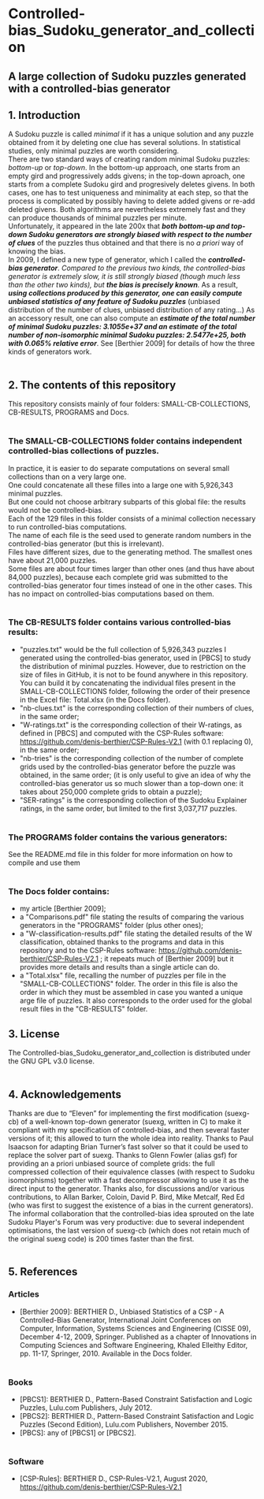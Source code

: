 # Controlled-bias_Sudoku_generator_and_collection
 
## A large collection of Sudoku puzzles generated with a controlled-bias generator</b>



## 1. Introduction<br>
A Sudoku puzzle is called _minimal_ if it has a unique solution and any puzzle obtained from it by deleting one clue has several solutions. In statistical studies, only minimal puzzles are worth considering.<br>
There are two standard ways of creating random minimal Sudoku puzzles: _bottom-up_ or _top-down_. In the bottom-up approach, one starts from an empty gird and progressively adds givens; in the top-down aproach, one starts from a complete Sudoku gird and progresively deletes givens. In both cases, one has to test uniqueness and minimality at each step, so that the process is complicated by possibly having to delete added givens or re-add deleted givens. Both algorithms are nevertheless extremely fast and they can produce thousands of minimal puzzles per minute.<br>
Unfortunately, it appeared in the late 200x that **_both bottom-up and top-down Sudoku generators are strongly biased with respect to the number of clues_** of the puzzles thus obtained and that there is no _a priori_ way of knowing the bias. <br>
In 2009, I defined a new type of generator, which I called the **_controlled-bias generator_**. _Compared to the previous two kinds, the controlled-bias generator is extremely slow, it is still strongly biased (though much less than the other two kinds), but **the bias is precisely known**._ As a result, **_using collections produced by this generator, one can easily compute unbiased statistics of any feature of Sudoku puzzles_** (unbiased distribution of the number of clues, unbiased distribution of any rating...) As an accessory result, one can also compute an **_estimate of the total number of minimal Sudoku puzzles: 3.1055e+37 and an estimate of the total number of non-isomorphic minimal Sudoku puzzles: 2.5477e+25, both with 0.065% relative error_**. See [Berthier 2009] for details of how the three kinds of  generators work. <br><br>


## 2. The contents of this repository<br>
This repository consists mainly of four folders: SMALL-CB-COLLECTIONS, CB-RESULTS,  PROGRAMS and Docs.<br><br>

### The SMALL-CB-COLLECTIONS folder contains independent controlled-bias collections of puzzles.<br>
In practice, it is easier to do separate computations on several small collections than on a very large one.<br>
One could concatenate all these filles into a large one with 5,926,343 minimal puzzles.<br>
But one could not choose arbitrary subparts of this global file: the results would not be controlled-bias.<br>
Each of the 129 files in this folder consists of a minimal collection necessary to run controlled-bias computations.<br>
The name of each file is the seed used to generate random numbers in the controlled-bias generator (but this is irrelevant).<br>
Files have different sizes, due to the generating method. The smallest ones have about 21,000 puzzles.<br>
Some files are about four times larger than other ones (and thus have about 84,000 puzzles), because each complete grid was submitted to the controlled-bias generator four times instead of one in the other cases. This has no impact on controlled-bias computations based on them.<br><br>

### The CB-RESULTS folder contains various controlled-bias results:<br>
* "puzzles.txt" would be the full collection of 5,926,343 puzzles I generated using the controlled-bias generator, used in [PBCS] to study the distribution of minimal puzzles. However, due to restriction on the size of files in GitHub, it is not to be found anywhere in this repository. You can build it by concatenating the individual files present in the SMALL-CB-COLLECTIONS folder, following the order of their presence in the Excel file: Total.xlsx (in the Docs folder).<br>
* "nb-clues.txt" is the corresponding collection of their numbers of clues, in the same order;<br>
* "W-ratings.txt" is the corresponding collection of their W-ratings, as defined in [PBCS] and computed with the CSP-Rules software: https://github.com/denis-berthier/CSP-Rules-V2.1 (with 0.1 replacing 0), in the same order;<br>
* "nb-tries" is the corresponding collection of the number of complete grids used by the controlled-bias generator before the puzzle was obtained, in the same order; (it is only useful to give an idea of why the controlled-bias generator us so much slower than a top-down one: it takes about 250,000 complete grids to obtain a puzzle);<br>
* "SER-ratings" is the corresponding collection of the Sudoku Explainer ratings, in the same order, but limited to the first 3,037,717 puzzles.
<br><br>


### The PROGRAMS folder contains the various generators:<br>
See the README.md file in this folder for more information on how to compile and use them <br><br>


### The Docs folder contains:
* my article [Berthier 2009];
* a "Comparisons.pdf" file stating the results of comparing the various generators in the "PROGRAMS" folder (plus other ones);
* a "W-classification-results.pdf" file stating the detailed results of the W classification, obtained thanks to the programs and data in this repository and to the CSP-Rules software: https://github.com/denis-berthier/CSP-Rules-V2.1 ; it repeats much of [Berthier 2009] but it provides more details and results than a single article can do.
* a "Total.xlsx" file, recalling the number of puzzles per file in the "SMALL-CB-COLLECTIONS" folder. The order in this file is also the order in which they must be assembled in case you wanted a unique arge file of puzzles. It also corresponds to the order used for the global result files in the "CB-RESULTS" folder.



## 3. License<br>
The Controlled-bias_Sudoku_generator_and_collection is distributed under the GNU GPL v3.0 license.<br><br>


## 4. Acknowledgements<br>
Thanks are due to “Eleven” for implementing the first modification (suexg-cb) of a well-known top-down generator (suexg, written in C) to make it compliant with my specification of controlled-bias, and then several faster versions of it; this allowed to turn the whole idea into reality. Thanks to Paul Isaacson for adapting Brian Turner’s fast solver so that it could be used to replace the solver part of suexg. Thanks to Glenn Fowler (alias gsf) for providing an a priori unbiased source of complete grids: the full compressed collection of their equivalence classes (with respect to Sudoku isomorphisms) together with a fast decompressor allowing to use it as the direct input to the generator. Thanks also, for discussions and/or various contributions, to Allan Barker, Coloin, David P. Bird, Mike Metcalf, Red Ed (who was first to suggest the existence of a bias in the current generators). The informal collaboration that the controlled-bias idea sprouted on the late Sudoku Player's Forum was very productive: due to several independent optimisations, the last version of suexg-cb (which does not retain much of the original suexg code) is 200 times faster than the first.<br><br>


## 5. References<br>
### Articles<br>
* [Berthier 2009]: BERTHIER D., Unbiased Statistics of a CSP - A Controlled-Bias Generator, International Joint Conferences on Computer, Information, Systems Sciences and Engineering (CISSE 09), December 4-12, 2009, Springer. Published as a chapter of Innovations in Computing Sciences and Software Engineering, Khaled Elleithy Editor, pp. 11-17, Springer, 2010. Available in the Docs folder.<br><br>

### Books<br>
* [PBCS1]: BERTHIER D., Pattern-Based Constraint Satisfaction and Logic Puzzles, Lulu.com Publishers, July 2012.<br>
* [PBCS2]: BERTHIER D., Pattern-Based Constraint Satisfaction and Logic Puzzles (Second Edition), Lulu.com Publishers, November 2015.<br>
* [PBCS]: any of [PBCS1] or [PBCS2].<br><br>

### Software<br>
* [CSP-Rules]: BERTHIER D., CSP-Rules-V2.1, August 2020, https://github.com/denis-berthier/CSP-Rules-V2.1 <br>
